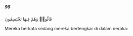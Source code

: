 ##### 96

<span class="ayah">قَالُوا۟ وَهُمْ فِيهَا يَخْتَصِمُونَ</span>

<span class="ayah_translation">Mereka berkata sedang mereka bertengkar di dalam neraka:</span>
